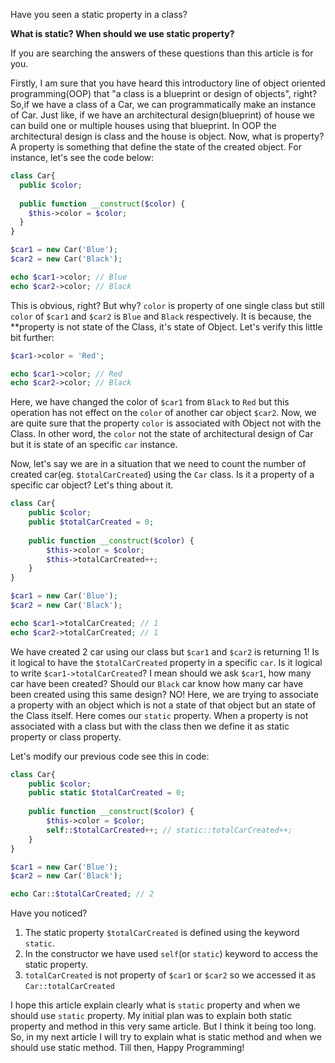Have you seen a static property in a class?

**What is static? When should we use static property?**

If you are searching the answers of these questions than this article is for you. 
 
Firstly, I am sure that you have heard this introductory line of object oriented programming(OOP) that "a class is a
blueprint or design of objects", right? So,if we have a class of a Car, we can programmatically make an instance of
Car. Just like, if we have an architectural design(blueprint) of house we can build one or multiple houses using that
blueprint. In OOP the architectural design is class and the house is object. Now, what is property? A property is
something that define the state of the created object. For instance, let's see the code below:

```php
class Car{
  public $color;
  
  public function __construct($color) {
    $this->color = $color;
  }
}

$car1 = new Car('Blue');
$car2 = new Car('Black');

echo $car1->color; // Blue
echo $car2->color; // Black
```

This is obvious, right? But why? `color` is property of one single class but still `color` of `$car1` and `$car2` is
`Blue` and `Black` respectively. It is because, the **property is not state of the Class, it's state of Object. Let's
verify this little bit further:

```php
$car1->color = 'Red';

echo $car1->color; // Red
echo $car2->color; // Black
```

Here, we have changed the color of `$car1` from `Black` to `Red` but this operation has not effect on the `color` of
another car object `$car2`. Now, we are quite sure that the property `color` is associated with Object not with the
Class. In other word, the `color` not the state of architectural design of Car but it is state of an specific `car`
instance. 

Now, let's say we are in a situation that we need to count the number of created car(eg. `$totalCarCreated`) using the
`Car` class. Is it a property of a specific car object? Let's thing about it. 

```php
class Car{
    public $color;
    public $totalCarCreated = 0;
    
    public function __construct($color) {
        $this->color = $color;
        $this->totalCarCreated++;
    }
}

$car1 = new Car('Blue');
$car2 = new Car('Black');

echo $car1->totalCarCreated; // 1
echo $car2->totalCarCreated; // 1
```
We have created 2 car using our class but `$car1` and `$car2` is returning 1! 
Is it logical to have the `$totalCarCreated` property in a specific `car`. Is it logical to write `$car1->totalCarCreated`? 
I mean should we ask `$car1`, how many car have been created? Should our `Black` car know how many car have been
created using this same design? NO! Here, we are trying to associate a property with an object which is not a state
of that object but an state of the Class itself. Here comes our `static` property. When a property is not associated
with a class but with the class then we define it as static property or class property. 

Let's modify our previous code see this in code:
```php
class Car{
    public $color;
    public static $totalCarCreated = 0;
    
    public function __construct($color) {
        $this->color = $color;
        self::$totalCarCreated++; // static::totalCarCreated++;
    }
} 

$car1 = new Car('Blue');
$car2 = new Car('Black');

echo Car::$totalCarCreated; // 2
```

Have you noticed? 
1. The static property `$totalCarCreated` is defined using the keyword `static`.
2. In the constructor we have used `self`(or `static`) keyword to access the static property.
3. `totalCarCreated` is not property of `$car1` or `$car2` so we accessed it as `Car::totalCarCreated`

I hope this article explain clearly what is `static` property and when we should use `static` property. My initial
plan was to explain both static property and method in this very same article. But I think it being too long. So, in
my next article I will try to explain what is static method and when we should use static method. Till then, Happy
Programming!

